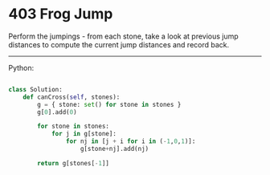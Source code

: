 # 403 Frog Jump

Perform the jumpings - from each stone, take a look at previous jump distances
to compute the current jump distances and record back.

---

Python:

```python

class Solution:
    def canCross(self, stones):
        g = { stone: set() for stone in stones }
        g[0].add(0)

        for stone in stones:
            for j in g[stone]:
                for nj in [j + i for i in (-1,0,1)]:
                    g[stone+nj].add(nj)

        return g[stones[-1]]
```
